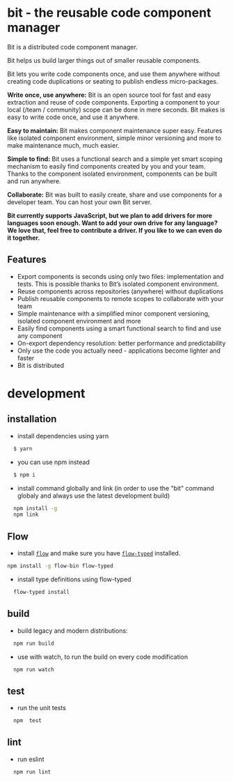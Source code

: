 # bit - the reusable code component manager

Bit is a distributed code component manager.

Bit helps us build larger things out of smaller reusable components.

Bit lets you write code components once, and use them anywhere without creating code duplications or seating to publish endless micro-packages.

**Write once, use anywhere:** Bit is an open source tool for fast and easy extraction and reuse of code components. Exporting a component to your local (/team / community) scope can be done in mere seconds. Bit makes is easy to write code once, and use it anywhere. 

**Easy to maintain:** Bit makes component maintenance super easy. Features like isolated component environment, simple minor versioning and more to make maintenance much, much easier.

**Simple to find:** Bit uses a functional search and a simple yet smart scoping mechanism to easily find components created by you and your team. Thanks to the component isolated environment, components can be built and run anywhere.

**Collaborate:** Bit was built to easily create, share and use components for a developer team. You can host your own Bit server.

**Bit currently supports JavaScript, but we plan to add drivers for more languages soon enough. Want to add your own drive for any language? We love that, feel free to contribute a driver. If you like to we can even do it together.**

## Features

* Export components is seconds using only two files: implementation and tests. This is possible thanks to Bit’s isolated component environment.
* Reuse components across repositories (anywhere) without duplications
* Publish reusable components to remote scopes to collaborate with your team
* Simple maintenance with a simplified minor component versioning, isolated component environment and more
* Easily find components using a smart functional search to find and use any component 
* On-export dependency resolution: better performance and predictability 
* Only use the code you actually need - applications become lighter and faster
* Bit is distributed

# development

## installation

- install dependencies using yarn
```bash
  $ yarn
```

- you can use npm instead
```bash
  $ npm i
```

- install command globally and link (in order to use the "bit" command globaly and always use the latest development build)
```bash
  npm install -g
  npm link
```

## Flow
- install [`flow`](https://flowtype.org/)
and make sure you have [`flow-typed`](https://github.com/flowtype/flow-typed) installed.
```bash
npm install -g flow-bin flow-typed
```

- install type definitions using flow-typed
```bash
  flow-typed install
```

## build

- build legacy and modern distributions:
```bash
  npm run build
```

- use with watch, to run the build on every code modification
```bash
  npm run watch
```

## test

- run the unit tests
```bash
  npm  test
```

## lint

- run eslint
```bash
  npm run lint
```
